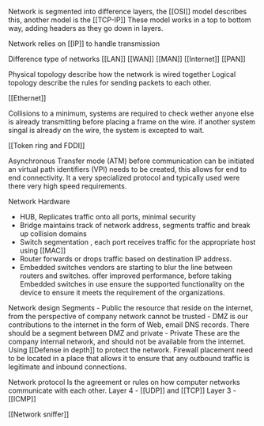 Network is segmented into difference layers, the [[OSI]] model describes this, another model is the [[TCP-IP]] These model works in a top to bottom way, adding headers as they go down in layers. 

Network relies on [[IP]] to handle transmission 




Difference type of networks 
	[[LAN]]
	[[WAN]]
	[[MAN]]
	[[Internet]]
	[[PAN]]

Physical topology describe how the network is wired together 
Logical topology describe the rules for sending packets to each other. 

[[Ethernet]]

Collisions to a minimum, systems are required to check wether anyone else is already transmitting before placing a frame on the wire. if another system singal is already on the wire, the system is excepted to wait. 

[[Token ring and FDDI]]

Asynchronous Transfer mode (ATM) before communication can be initiated an virtual path identifiers (VPI) needs to be created, this allows for end to end connectivity. It a very specialized protocol and typically used were there very high speed requirements. 
	
Network Hardware
 -	HUB, Replicates traffic onto all ports, minimal security
 -	Bridge maintains track of network address, segments traffic and break up collision domains 
 -	Switch segmentation , each port receives traffic for the appropriate host using [[MAC]]
 -	Router forwards or drops traffic based on destination IP address. 
 -	Embedded switches vendors are starting to blur the line between routers and switches. offer improved performance, before taking Embedded switches in use ensure the supported functionality on the device to ensure it meets the requirement of the organizations. 

Network design
	Segments 
		-	Public the resource that reside on the internet, from the perspective of company network cannot be trusted 
		-	DMZ is our contributions to the internet in the form of Web, email DNS records. There should be a segment between DMZ and private
		-	Private These are the company internal network, and should not be available from the internet. 
	Using [[Defense in depth]] to protect the network. 
	Firewall placement need to be located in a place that allows it to ensure that any outbound traffic is legitimate and inbound connections.
	
	
Network protocol 
	Is the agreement or rules on how computer networks communicate with each other. 
	Layer 4 
		- [[UDP]] and [[TCP]] 
	Layer 3 
		- [[ICMP]] 
		
[[Network sniffer]]